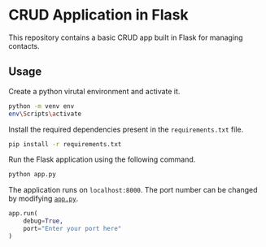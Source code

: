 # CRUD Application in Flask

This repository contains a basic CRUD app built in Flask for managing contacts.

## Usage

Create a python virutal environment and activate it.

```bash
python -m venv env
env\Scripts\activate
```

Install the required dependencies present in the `requirements.txt` file.

```bash
pip install -r requirements.txt
```

Run the Flask application using the following command.

```bash
python app.py
```

The application runs on `localhost:8000`. The port number can be changed by modifying [`app.py`](app.py).

```python
app.run(
    debug=True, 
    port="Enter your port here"
)
```
